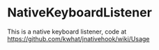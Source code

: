 # NativeKeyboardListener
This is a native keyboard listener, code at https://github.com/kwhat/jnativehook/wiki/Usage
